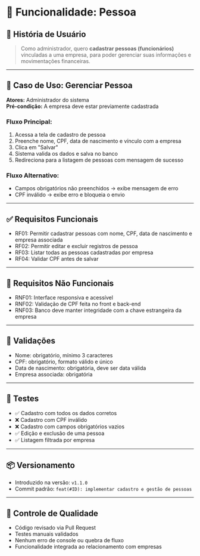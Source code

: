 # 👤 Funcionalidade: Pessoa

## 🧾 História de Usuário
> Como administrador, quero **cadastrar pessoas (funcionários)** vinculadas a uma empresa, para poder gerenciar suas informações e movimentações financeiras.

---

## 🎯 Caso de Uso: Gerenciar Pessoa

**Atores:** Administrador do sistema  
**Pré-condição:** A empresa deve estar previamente cadastrada

### Fluxo Principal:
1. Acessa a tela de cadastro de pessoa
2. Preenche nome, CPF, data de nascimento e vínculo com a empresa
3. Clica em "Salvar"
4. Sistema valida os dados e salva no banco
5. Redireciona para a listagem de pessoas com mensagem de sucesso

### Fluxo Alternativo:
- Campos obrigatórios não preenchidos → exibe mensagem de erro
- CPF inválido → exibe erro e bloqueia o envio

---

## ✅ Requisitos Funcionais
- RF01: Permitir cadastrar pessoas com nome, CPF, data de nascimento e empresa associada
- RF02: Permitir editar e excluir registros de pessoa
- RF03: Listar todas as pessoas cadastradas por empresa
- RF04: Validar CPF antes de salvar

---

## 📐 Requisitos Não Funcionais
- RNF01: Interface responsiva e acessível
- RNF02: Validação de CPF feita no front e back-end
- RNF03: Banco deve manter integridade com a chave estrangeira da empresa

---

## 📌 Validações
- Nome: obrigatório, mínimo 3 caracteres
- CPF: obrigatório, formato válido e único
- Data de nascimento: obrigatória, deve ser data válida
- Empresa associada: obrigatória

---

## 🧪 Testes
- ✅ Cadastro com todos os dados corretos
- ❌ Cadastro com CPF inválido
- ❌ Cadastro com campos obrigatórios vazios
- ✅ Edição e exclusão de uma pessoa
- ✅ Listagem filtrada por empresa

---

## 📦 Versionamento
- Introduzido na versão: `v1.1.0`
- Commit padrão: `feat(#ID): implementar cadastro e gestão de pessoas`

---

## 🧪 Controle de Qualidade
- Código revisado via Pull Request
- Testes manuais validados
- Nenhum erro de console ou quebra de fluxo
- Funcionalidade integrada ao relacionamento com empresas
